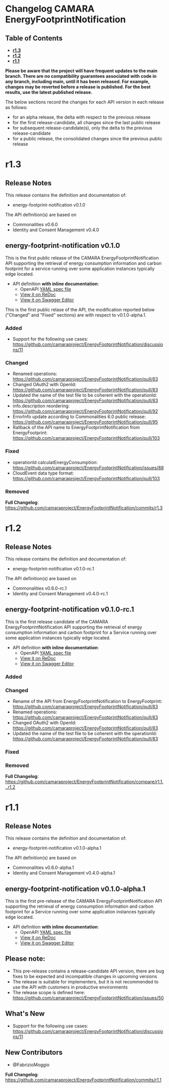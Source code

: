
# Changelog CAMARA EnergyFootprintNotification

## Table of Contents

- **[r1.3](#r13)**
- **[r1.2](#r12)**
- **[r1.1](#r11)**

**Please be aware that the project will have frequent updates to the main branch. There are no compatibility guarantees associated with code in any branch, including main, until it has been released. For example, changes may be reverted before a release is published. For the best results, use the latest published release.**

The below sections record the changes for each API version in each release as follows:

* for an alpha release, the delta with respect to the previous release
* for the first release-candidate, all changes since the last public release
* for subsequent release-candidate(s), only the delta to the previous release-candidate
* for a public release, the consolidated changes since the previous public release

# r1.3

## Release Notes

This release contains the definition and documentation of:
* energy-footprint-notification v0.1.0

The API definition(s) are based on
* Commonalities v0.6.0
* Identity and Consent Management v0.4.0

## energy-footprint-notification v0.1.0
This is the first public release of the CAMARA EnergyFootprintNotification API supporting the retrieval of energy consumption information and carbon footprint for a service running over some application instances typically edge located.

- API definition **with inline documentation**:
  - OpenAPI [YAML spec file](https://github.com/camaraproject/EnergyFootprintNotification/blob/r1.3/code/API_definitions/energy-footprint-notification.yaml)
  - [View it on ReDoc](https://redocly.github.io/redoc/?url=https://raw.githubusercontent.com/camaraproject/EnergyFootprintNotification/r1.3/code/API_definitions/energy-footprint-notification.yaml&nocors)
  - [View it on Swagger Editor](https://camaraproject.github.io/swagger-ui/?url=https://raw.githubusercontent.com/camaraproject/EnergyFootprintNotification/r1.3/code/API_definitions/energy-footprint-notification.yaml)

This is the first public relase of the API, the modification reported below ("Changed" and "Fixed" sections) are with respect to v0.1.0-alpha.1.

### Added
* Support for the following use cases: https://github.com/camaraproject/EnergyFootprintNotification/discussions/11
  
### Changed
* Renamed operations: https://github.com/camaraproject/EnergyFootprintNotification/pull/83 
* Changed OAuth2 with OpenId: https://github.com/camaraproject/EnergyFootprintNotification/pull/83
* Updated the name of the test file to be coherent with the operationId: https://github.com/camaraproject/EnergyFootprintNotification/pull/83
* info.description reordering: https://github.com/camaraproject/EnergyFootprintNotification/pull/92
* ErrorInfo update according to Commonalities 6.0 public release: https://github.com/camaraproject/EnergyFootprintNotification/pull/95
* Rallback of the API name to EnergyFootprintNotification from EnergyFootprint: https://github.com/camaraproject/EnergyFootprintNotification/pull/103


### Fixed
* operationId calculatEnergyConsumption: https://github.com/camaraproject/EnergyFootprintNotification/issues/88
* CloudEvent data type format: https://github.com/camaraproject/EnergyFootprintNotification/pull/103
  
### Removed

**Full Changelog**: https://github.com/camaraproject/EnergyFootprintNotification/commits/r1.3

# r1.2

## Release Notes

This release contains the definition and documentation of:
* energy-footprint-notification v0.1.0-rc.1

The API definition(s) are based on
* Commonalities v0.6.0-rc.1
* Identity and Consent Management v0.4.0-rc.1

## energy-footprint-notification v0.1.0-rc.1
This is the first release candidate of the CAMARA EnergyFootprintNotification API supporting the retrieval of energy consumption information and carbon footprint for a Service running over some application instances typically edge located.

- API definition **with inline documentation**:
  - OpenAPI [YAML spec file](https://github.com/camaraproject/EnergyFootprintNotification/blob/r1.2/code/API_definitions/energy-footprint-notification.yaml)
  - [View it on ReDoc](https://redocly.github.io/redoc/?url=https://raw.githubusercontent.com/camaraproject/EnergyFootprintNotification/r1.2/code/API_definitions/energy-footprint-notification.yaml&nocors)
  - [View it on Swagger Editor](https://camaraproject.github.io/swagger-ui/?url=https://raw.githubusercontent.com/camaraproject/EnergyFootprintNotification/r1.2/code/API_definitions/energy-footprint-notification.yaml)

### Added

### Changed

* Rename of the API from EnergyFootprintNotification to EnergyFootprint: https://github.com/camaraproject/EnergyFootprintNotification/pull/83
* Renamed operations: https://github.com/camaraproject/EnergyFootprintNotification/pull/83 
* Changed OAuth2 with OpenId: https://github.com/camaraproject/EnergyFootprintNotification/pull/83
* Updated the name of the test file to be coherent with the operationId: https://github.com/camaraproject/EnergyFootprintNotification/pull/83

### Fixed

### Removed

**Full Changelog**: https://github.com/camaraproject/EnergyFootprintNotification/compare/r1.1...r1.2

# r1.1

## Release Notes

This release contains the definition and documentation of:
* energy-footprint-notification v0.1.0-alpha.1

The API definition(s) are based on
* Commonalities v0.6.0-alpha.1
* Identity and Consent Management v0.4.0-alpha.1

## energy-footprint-notification v0.1.0-alpha.1
This is the first pre-release of the CAMARA EnergyFootprintNotification API supporting the retrieval of energy consumption information and carbon footprint for a Service running over some application instances typically edge located.

- API definition **with inline documentation**:
  - OpenAPI [YAML spec file](https://github.com/camaraproject/EnergyFootprintNotification/blob/r1.1/code/API_definitions/energy-footprint-notification.yaml)
  - [View it on ReDoc](https://redocly.github.io/redoc/?url=https://raw.githubusercontent.com/camaraproject/EnergyFootprintNotification/r1.1/code/API_definitions/energy-footprint-notification.yaml&nocors)
  - [View it on Swagger Editor](https://camaraproject.github.io/swagger-ui/?url=https://raw.githubusercontent.com/camaraproject/EnergyFootprintNotification/r1.1/code/API_definitions/energy-footprint-notification.yaml)

## Please note:

- This pre-release contains a release-candidate API version, there are bug fixes to be expected and incompatible changes in upcoming versions 
- The release is suitable for implementers, but it is not recommended to use the API with customers in productive environments
- The release scope is defined here: https://github.com/camaraproject/EnergyFootprintNotification/issues/50

## What's New

* Support for the following use cases: https://github.com/camaraproject/EnergyFootprintNotification/discussions/11

## New Contributors
* @FabrizioMoggio

**Full Changelog**: https://github.com/camaraproject/EnergyFootprintNotification/commits/r1.1